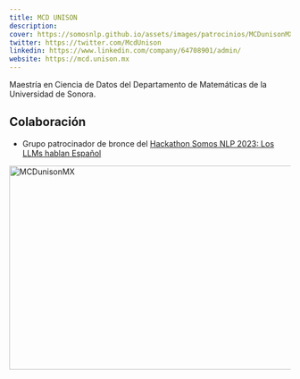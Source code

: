 ```yaml
---
title: MCD UNISON
description:
cover: https://somosnlp.github.io/assets/images/patrocinios/MCDunisonMX.png
twitter: https://twitter.com/McdUnison
linkedin: https://www.linkedin.com/company/64708901/admin/
website: https://mcd.unison.mx
---
```


Maestría en Ciencia de Datos del Departamento de Matemáticas de la Universidad de Sonora. 

## Colaboración

- Grupo patrocinador de bronce del [Hackathon Somos NLP 2023: Los LLMs hablan Español](/hackathon)

<div class="flex justify-center">
    <img alt="MCDunisonMX" width="650" height="365" 
    src="https://somosnlp.github.io/assets/images/patrocinios/MCDunisonMX.png" />
</div>
